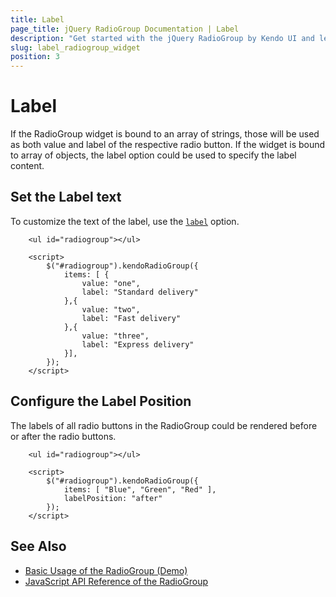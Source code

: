 ```yaml
---
title: Label
page_title: jQuery RadioGroup Documentation | Label
description: "Get started with the jQuery RadioGroup by Kendo UI and learn how to configure the label of the widget."
slug: label_radiogroup_widget
position: 3
---
```


# Label

If the RadioGroup widget is bound to an array of strings, those will be used as both value and label of the respective radio button. If the widget is bound to array of objects, the label option could be used to specify the label content.


## Set the Label text

To customize the text of the label, use the [`label`](/api/javascript/ui/radiogroup/configuration/items.label) option. 

```dojo
    <ul id="radiogroup"></ul>

    <script>
        $("#radiogroup").kendoRadioGroup({
            items: [ {
                value: "one",
                label: "Standard delivery"
            },{
                value: "two",
                label: "Fast delivery"
            },{
                value: "three",
                label: "Express delivery"
            }],
        });
    </script>
```

## Configure the Label Position

The labels of all radio buttons in the RadioGroup could be rendered before or after the radio buttons. 

```dojo
    <ul id="radiogroup"></ul>

    <script>
        $("#radiogroup").kendoRadioGroup({
            items: [ "Blue", "Green", "Red" ],
            labelPosition: "after"
        });
    </script>
```

## See Also 

* [Basic Usage of the RadioGroup (Demo)](https://demos.telerik.com/kendo-ui/radiogroup/index)
* [JavaScript API Reference of the RadioGroup](/api/javascript/ui/radiogroup)
